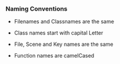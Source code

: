 ### Naming Conventions

- Filenames and Classnames are the same

- Class names start with capital Letter

- File, Scene and Key names are the same

- Function names are camelCased
